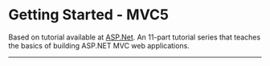 Getting Started - MVC5
===================
Based on tutorial available at [ASP.Net](http://www.asp.net/mvc/tutorials/mvc-5/introduction/getting-started). An 11-part tutorial series that teaches the basics of building ASP.NET MVC web applications.

----------
